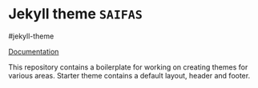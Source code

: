 # Jekyll theme `SAIFAS`

#jekyll-theme

[Documentation](https://github.com/JekyllGO/saifas-ssg-jekyll-theme-saifas-doc)

This repository contains a boilerplate for working on creating themes for various areas. Starter theme contains a default layout, header and footer.

